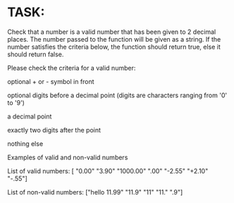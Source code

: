 # TASK:
Check that a number is a valid number that has been given to 2 decimal places. The number passed to the function will be given as a string. If the number satisfies the criteria below, the function should return true, else it should return false.

Please check the criteria for a valid number:

optional + or - symbol in front

optional digits before a decimal point (digits are characters ranging from '0' to '9')

a decimal point

exactly two digits after the point

nothing else

Examples of valid and non-valid numbers

List of valid numbers: [ "0.00" "3.90" "1000.00" ".00" "-2.55" "+2.10" "-.55"]

List of non-valid numbers: ["hello 11.99" "11.9" "11" "11." ".9"]